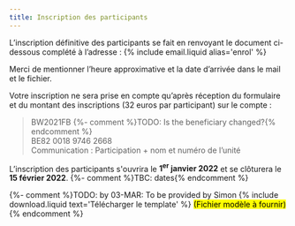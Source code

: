 ```yaml
---
title: Inscription des participants
---
```

L’inscription définitive des participants se fait en renvoyant le document ci-dessous complété à l’adresse :
{% include email.liquid alias='enrol' %}

Merci de mentionner l’heure approximative et la date d’arrivée dans le mail et le fichier.

Votre inscription ne sera prise en compte qu’après réception du formulaire et du montant des inscriptions
(32 euros par participant) sur le compte :

> BW2021FB {%- comment %}TODO: Is the beneficiary changed?{% endcomment %}  
> BE82 0018 9746 2668  
> Communication : Participation + nom et numéro de l’unité

L’inscription des participants s'ouvrira le **1<sup>er</sup> janvier 2022** et se clôturera le **15 février 2022**. {%- comment %}TBC: dates{% endcomment %}

{%- comment %}TODO: by 03-MAR: To be provided by Simon
{% include download.liquid text='Télécharger le template' %}
<mark>(Fichier modèle à fournir)</mark>
{% endcomment %}
